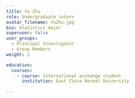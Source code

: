 ```yaml
---
title: Yu Zhu
role: Undergraduate intern
avatar_filename: YuZhu.jpg
bio: Statistics major
superuser: false
user_groups:
  - Principal Investigator
  - Group Members
weight: 2

education:
  courses:
    - course: International exchange student
      institution: East China Normal University

---
```

